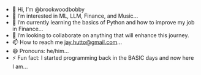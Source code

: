 - 👋 Hi, I’m @brookwoodbobby
- 👀 I’m interested in ML, LLM, Finance, and Music...
- 🌱 I’m currently learning the basics of Python and how to improve my job in Finance...
- 💞️ I’m looking to collaborate on anything that will enhance this journey.
- 📫 How to reach me jay.hutto@gmail.com...
- 😄 Pronouns: he/him...
- ⚡ Fun fact: I started programming back in the BASIC days and now here I am...

<!---
brookwoodbobby/brookwoodbobby is a ✨ special ✨ repository because its `README.md` (this file) appears on your GitHub profile.
You can click the Preview link to take a look at your changes.
--->
